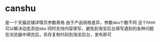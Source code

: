 # canshu
是一个天猫店铺详情页参数表格
由于产品规格差异，参数sku个数不同
这个html可以解决动态添加sku
同时支持内容填写，避免到淘宝后台填写遇到的各种问题
在浏览器中填完后，另存复制代码到淘宝后台，发布即可
